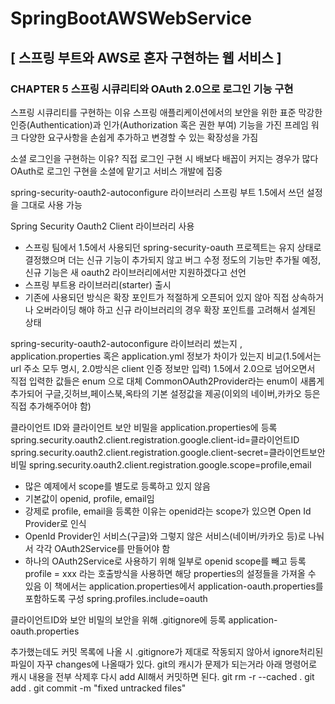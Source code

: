 # SpringBootAWSWebService
## [ 스프링 부트와 AWS로 혼자 구현하는 웹 서비스 ]


### CHAPTER 5 스프링 시큐리티와 OAuth 2.0으로 로그인 기능 구현
스프링 시큐리티를 구현하는 이유
스프링 애플리케이션에서의 보안을 위한 표준
막강한 인증(Authentication)과 인가(Authorization 혹은 권한 부여) 기능을 가진 프레임 워크
다양한 요구사항을 손쉽게 추가하고 변경할 수 있는 확장성을 가짐

소셜 로그인을 구현하는 이유?
직접 로그인 구현 시 배보다 배꼽이 커지는 경우가 많다
OAuth로 로그인 구현을 소셜에 맡기고 서비스 개발에 집중

spring-security-oauth2-autoconfigure 라이브러리
스프링 부트 1.5에서 쓰던 설정을 그대로 사용 가능

Spring Security Oauth2 Client 라이브러리 사용
- 스프링 팀에서 1.5에서 사용되던 spring-security-oauth 프로젝트는 유지 상태로 결정했으며 더는 신규 기능이 추가되지 않고 버그 수정 정도의 기능만 추가될 예정, 신규 기능은 새 oauth2 라이브러리에서만 지원하겠다고 선언
- 스프링 부트용 라이브러리(starter) 출시
- 기존에 사용되던 방식은 확장 포인트가 적절하게 오픈되어 있지 않아 직접 상속하거나 오버라이딩 해야 하고 신규 라이브러리의 경우 확장 포인트를 고려해서 설계된 상태

spring-security-oauth2-autoconfigure 라이브러리 썼는지 , application.properties 혹은 application.yml 정보가 차이가 있는지 비교(1.5에서는 url 주소 모두 명시, 2.0방식은 client 인증 정보만 입력)
1.5에서 2.0으로 넘어오면서 직접 입력한 값들은 enum 으로 대체
CommonOAuth2Provider라는 enum이 새롭게 추가되어 구글,깃허브,페이스북,옥타의 기본 설정값을 제공(이외의 네이버,카카오 등은 직접 추가해주어야 함)



클라이언트 ID와 클라이언트 보안 비밀을 application.properties에 등록
spring.security.oauth2.client.registration.google.client-id=클라이언트ID
spring.security.oauth2.client.registration.google.client-secret=클라이언트보안비밀
spring.security.oauth2.client.registration.google.scope=profile,email
- 많은 예제에서 scope를 별도로 등록하고 있지 않음
- 기본값이 openid, profile, email임
- 강제로 profile, email을 등록한 이유는 openid라는 scope가 있으면 Open Id Provider로 인식
- OpenId Provider인 서비스(구글)와 그렇지 않은 서비스(네이버/카카오 등)로 나눠서 각각 OAuth2Service를 만들어야 함
- 하나의 OAuth2Service로 사용하기 위해 일부로 openid scope를 빼고 등록
profile = xxx 라는 호출방식을 사용하면 해당 properties의 설정들을 가져올 수 있음
이 책에서는 application.properties에서 application-oauth.properties를 포함하도록 구성
spring.profiles.include=oauth


클라이언트ID와 보안 비밀의 보안을 위해 .gitignore에 등록
application-oauth.properties

추가했는데도 커밋 목록에 나올 시
.gitignore가 제대로 작동되지 않아서 ignore처리된 파일이 자꾸 changes에 나올때가 있다.
git의 캐시가 문제가 되는거라 아래 명령어로 캐시 내용을 전부 삭제후 다시 add All해서 커밋하면 된다.
git rm -r --cached .
git add .
git commit -m "fixed untracked files"

